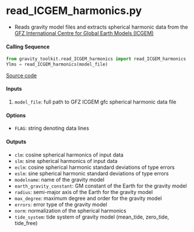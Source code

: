 read_ICGEM_harmonics.py
=======================

- Reads gravity model files and extracts spherical harmonic data from the [GFZ International Centre for Global Earth Models (ICGEM)](http://icgem.gfz-potsdam.de/)

#### Calling Sequence
```python
from gravity_toolkit.read_ICGEM_harmonics import read_ICGEM_harmonics
Ylms = read_ICGEM_harmonics(model_file)
```
[Source code](https://github.com/tsutterley/read-GRACE-harmonics/blob/main/gravity_toolkit/read_ICGEM_harmonics.py)

#### Inputs
1. `model_file`: full path to GFZ ICGEM gfc spherical harmonic data file

#### Options
- `FLAG`: string denoting data lines

#### Outputs
- `clm`: cosine spherical harmonics of input data
- `slm`: sine spherical harmonics of input data
- `eclm`: cosine spherical harmonic standard deviations of type errors
- `eslm`: sine spherical harmonic standard deviations of type errors
- `modelname`: name of the gravity model
- `earth_gravity_constant`: GM constant of the Earth for the gravity model
- `radius`: semi-major axis of the Earth for the gravity model
- `max_degree`: maximum degree and order for the gravity model
- `errors`: error type of the gravity model
- `norm`: normalization of the spherical harmonics
- `tide_system`: tide system of gravity model (mean_tide, zero_tide, tide_free)
